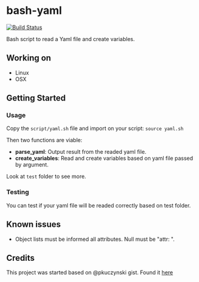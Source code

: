# bash-yaml

[![Build Status](https://travis-ci.org/jasperes/bash-yaml.svg?branch=master)](https://travis-ci.org/jasperes/bash-yaml)

Bash script to read a Yaml file and create variables.

## Working on

- Linux
- OSX

## Getting Started

### Usage

Copy the `script/yaml.sh` file and import on your script: `source yaml.sh`

Then two functions are viable:

- **parse_yaml**: Output result from the readed yaml file.
- **create_variables**: Read and create variables based on yaml file passed by argument.

Look at `test` folder to see more.

### Testing

You can test if your yaml file will be readed correctly based on test folder.

## Known issues

- Object lists must be informed all attributes. Null must be "attr: ".

## Credits

This project was started based on @pkuczynski gist. Found it [here](https://gist.github.com/pkuczynski/8665367)
